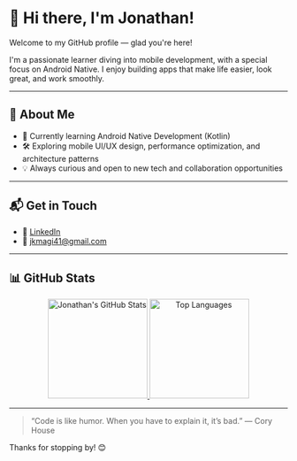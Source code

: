 # 👋 Hi there, I'm Jonathan!

Welcome to my GitHub profile — glad you're here!

I'm a passionate learner diving into mobile development, with a special focus on Android Native. I enjoy building apps that make life easier, look great, and work smoothly.

---

## 🚀 About Me

- 🌱 Currently learning Android Native Development (Kotlin)
- 🛠️ Exploring mobile UI/UX design, performance optimization, and architecture patterns
- 💡 Always curious and open to new tech and collaboration opportunities

---

## 📬 Get in Touch

- 🔗 [LinkedIn](https://www.linkedin.com/in/jonathan-kamagi/)
- 📧 jkmagi41@gmail.com

---

## 📊 GitHub Stats

<p align="center">
  <a href="https://github.com/JonathanAlzndr">
    <img height="180em" src="https://github-readme-stats-eight-theta.vercel.app/api?username=JonathanAlzndr&show_icons=true&theme=algolia&include_all_commits=true&count_private=true" alt="Jonathan's GitHub Stats"/>
    <img height="180em" src="https://github-readme-stats-eight-theta.vercel.app/api/top-langs/?username=JonathanAlzndr&layout=compact&langs_count=8&theme=algolia" alt="Top Languages"/>
  </a>
</p>

---

> “Code is like humor. When you have to explain it, it’s bad.” — Cory House

Thanks for stopping by! 😊
